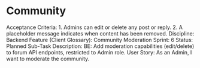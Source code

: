 # Community

Acceptance Criteria: 1. Admins can edit or delete any post or reply. 2. A placeholder message indicates when content has been removed.
Discipline: Backend
Feature (Client Glossary): Community Moderation
Sprint: 6
Status: Planned
Sub-Task Description: BE: Add moderation capabilities (edit/delete) to forum API endpoints, restricted to Admin role.
User Story: As an Admin, I want to moderate the community.